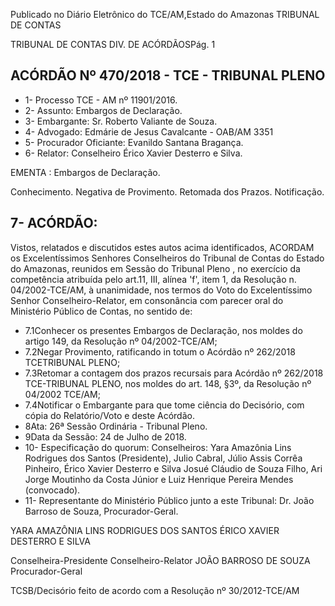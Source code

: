 Publicado  no  Diário Eletrônico do TCE/AM,Estado do Amazonas TRIBUNAL DE CONTAS

TRIBUNAL DE CONTAS DIV. DE  ACÓRDÃOSPág. 1

## ACÓRDÃO Nº 470/2018 - TCE - TRIBUNAL PLENO

- 1- Processo TCE - AM nº 11901/2016.
- 2- Assunto: Embargos de Declaração.
- 3- Embargante: Sr. Roberto Valiante de Souza.
- 4- Advogado: Edmárie de Jesus Cavalcante - OAB/AM 3351
- 5- Procurador Oficiante: Evanildo Santana Bragança.
- 6- Relator: Conselheiro Érico Xavier Desterro e Silva.

EMENTA : Embargos de Declaração.

Conhecimento. Negativa de Provimento. Retomada dos Prazos. Notificação.

## 7- ACÓRDÃO:

Vistos,  relatados  e  discutidos  estes  autos  acima  identificados, ACORDAM os Excelentíssimos  Senhores  Conselheiros  do  Tribunal  de  Contas  do  Estado  do  Amazonas, reunidos em Sessão do Tribunal Pleno , no exercício da competência atribuída pelo art.11, III, alínea 'f', item 1, da Resolução n. 04/2002-TCE/AM, à unanimidade, nos termos do Voto do Excelentíssimo Senhor Conselheiro-Relator, em consonância com parecer oral do Ministério Público de Contas, no sentido de:

- 7.1Conhecer os presentes Embargos de Declaração, nos moldes do artigo 149, da Resolução nº 04/2002-TCE/AM;
- 7.2Negar  Provimento, ratificando in  totum o  Acórdão  nº  262/2018  TCETRIBUNAL PLENO;
- 7.3Retomar a contagem dos prazos recursais para Acórdão nº 262/2018 TCE-TRIBUNAL PLENO, nos moldes do art. 148, §3º, da Resolução nº 04/2002 TCE/AM;
- 7.4Notificar o Embargante para que tome ciência do Decisório, com cópia do Relatório/Voto e deste Acórdão.
- 8Ata: 26ª Sessão Ordinária - Tribunal Pleno.
- 9Data da Sessão: 24 de Julho de 2018.
- 10- Especificação  do  quorum: Conselheiros:  Yara  Amazônia  Lins  Rodrigues  dos  Santos (Presidente), Julio Cabral, Júlio Assis Corrêa Pinheiro, Érico Xavier Desterro e Silva Josué Cláudio  de  Souza  Filho,  Ari  Jorge  Moutinho  da  Costa  Júnior  e  Luiz  Henrique  Pereira Mendes (convocado).
- 11- Representante  do  Ministério  Público  junto  a  este  Tribunal: Dr. João  Barroso  de Souza, Procurador-Geral.

YARA AMAZÔNIA LINS RODRIGUES DOS SANTOS ÉRICO XAVIER DESTERRO E SILVA

Conselheira-Presidente Conselheiro-Relator JOÃO BARROSO DE SOUZA Procurador-Geral

TCSB/Decisório feito de acordo com a Resolução nº 30/2012-TCE/AM